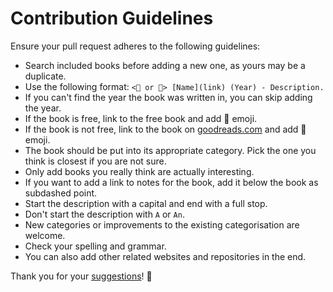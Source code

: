 # Contribution Guidelines
Ensure your pull request adheres to the following guidelines:
- Search included books before adding a new one, as yours may be a duplicate.
- Use the following format: `<📕 or 📖> [Name](link) (Year) - Description.`
- If you can't find the year the book was written in, you can skip adding the year.
- If the book is free, link to the free book and add 📖 emoji.
- If the book is not free, link to the book on [goodreads.com](https://www.goodreads.com/) and add 📕 emoji.
- The book should be put into its appropriate category. Pick the one you think is closest if you are not sure.
- Only add books you really think are actually interesting.
- If you want to add a link to notes for the book, add it below the book as subdashed point.
- Start the description with a capital and end with a full stop.
- Don't start the description with `A` or `An`.
- New categories or improvements to the existing categorisation are welcome.
- Check your spelling and grammar.
- You can also add other related websites and repositories in the end.

Thank you for your [suggestions](https://github.com/learn-anything/books/edit/master/readme.md)! 💜